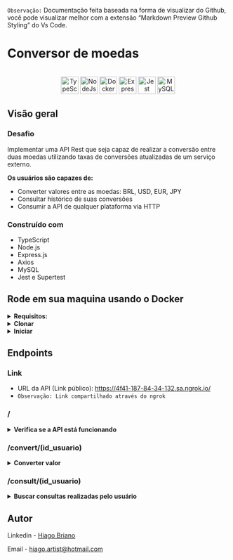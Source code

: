 `Observação:` Documentação feita baseada na forma de visualizar do Github, você pode visualizar melhor com a extensão “Markdown Preview Github Styling” do Vs Code.

# Conversor de moedas

<div align="center"><br>
  <img src="https://cdn.jsdelivr.net/gh/devicons/devicon/icons/typescript/typescript-plain.svg" alt="TypeScript" width="40" height="40"/>
  <img src="https://cdn.jsdelivr.net/gh/devicons/devicon/icons/nodejs/nodejs-original.svg" alt="NodeJs" width="40" height="40"/>
  <img src="https://cdn.jsdelivr.net/gh/devicons/devicon/icons/docker/docker-original.svg" alt="Docker" width="40" height="40"/>
  <img src="https://wsofter.ru/wp-content/uploads/2017/12/node-express.png" alt="Express" width="40" height="40"/>
  <img src="https://cdn.jsdelivr.net/gh/devicons/devicon/icons/jest/jest-plain.svg" alt="Jest" width="40" height="40"/>
  <img src="https://cdn.jsdelivr.net/gh/devicons/devicon/icons/mysql/mysql-plain-wordmark.svg" alt="MySQL" width="40" height="40"/>
</div>

## Visão geral

### Desafio

Implementar uma API Rest que seja capaz de realizar a conversão entre duas moedas utilizando taxas de conversões atualizadas de um serviço externo.

**Os usuários são capazes de:**

- Converter valores entre as moedas: BRL, USD, EUR, JPY
- Consultar histórico de suas conversões
- Consumir a API de qualquer plataforma via HTTP

### Construído com

- TypeScript
- Node.js
- Express.js
- Axios
- MySQL
- Jest e Supertest

## Rode em sua maquina usando o Docker

<details>
  <summary><b>Requisitos:</b></summary><br>
  
  - Ter o `Git` instalado em sua máquina;
  - Ter o `docker` instalado e ativado em sua máquina.
  - Ter o `bitbucket` configurado sua máquina com acesso a esse [repositório](https://bitbucket.org/recrutamento_jya_nodejs/recrutamento-conversor-nodejs-hiago.artist_hotmail.com/src/master/).
  
</details>

<details>
  <summary><b>Clonar</b></summary><br>

Para clonar o repositório usando HTTPS:

```
git clone https://HiagoBri@bitbucket.org/recrutamento_jya_nodejs/recrutamento-conversor-nodejs-hiago.artist_hotmail.com.git
```

Para clonar usando SSH:

```
git clone git@bitbucket.org:recrutamento_jya_nodejs/recrutamento-conversor-nodejs-hiago.artist_hotmail.com.git
```
</details>

<details>
  <summary><b>Iniciar</b></summary><br>

Entre na pasta principal:

```
cd recrutamento-conversor-nodejs-hiago.artist_hotmail.com
```

Crie um arquivo `.env` com as seguintes informações:

```JSON
MYSQL_HOST=mysql
API_KEY=G1234567890 //Essa é a chave de acesso do site https://api.exchangeratesapi.io/
```
  
Inicie o docker com o comando:

```
docker-compose up -d
```

A API irá funcionar através da URL:

```
http://localhost:3001/
```

</details>

</details>

## Endpoints

### Link

- URL da API (Link  público): https://4f41-187-84-34-132.sa.ngrok.io/
- `Observação: Link compartilhado através do ngrok`

### /

<details><summary><strong>Verifica se a API está funcionando</strong></summary><br />

- Métodos de requisição: GET

- Formato da resposta:

```json
{
    "message": "active server"
}
```

</details>
</details>

### /convert/(id_usuario)

<details><summary><strong>Converter valor</strong></summary><br />

- Métodos de requisição: GET

- Formato do body:

```json
{
    "to": "USD",
    "from": "BRL",
    "amount": 5
}
```

- Formato da resposta:

```json
{
    "transactionId": 1,
    "userId": 10,
    "originCurrency": "BRL",
    "originValue": 5,
    "destinationCurrency": "USD",
    "destinationValue": 0.947095,
    "conversionRateUsed": 0.189419,
    "date": "2023-03-18T00:50:29.000Z"
}
```

</details>
</details>

### /consult/(id_usuario)

<details><summary><strong>Buscar consultas realizadas pelo usuário</strong></summary><br />

- Métodos de requisição: GET

- Formato da resposta:

```json
[
    {
        "id": 1,
        "user_id": 10,
        "origin_currency": "BRL",
        "origin_value": 5,
        "destination_currency": "USD",
        "conversion_rate_used": 0.189419,
        "created_at": "2023-03-18T03:19:40.000Z"
    },
    {
        "id": 2,
        "user_id": 10,
        "origin_currency": "BRL",
        "origin_value": 5,
        "destination_currency": "USD",
        "conversion_rate_used": 0.189419,
        "created_at": "2023-03-18T03:19:43.000Z"
    }
]
```

</details>
</details>

## Autor

Linkedin - [Hiago Briano](https://www.linkedin.com/in/hiago-briano/)

Email - hiago.artist@hotmail.com